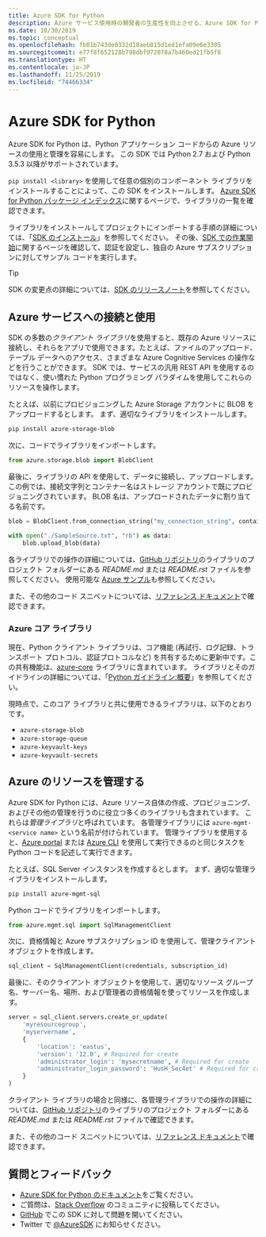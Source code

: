 ```yaml
---
title: Azure SDK for Python
description: Azure サービス使用時の開発者の生産性を向上させる、Azure SDK for Python の機能の概要。
ms.date: 10/30/2019
ms.topic: conceptual
ms.openlocfilehash: fb81b743de8332d18aeb815d1ed1efa09e6e3305
ms.sourcegitcommit: e77f8f652128b798dbf972078a7b460ed21fb5f8
ms.translationtype: HT
ms.contentlocale: ja-JP
ms.lasthandoff: 11/25/2019
ms.locfileid: "74466334"
---
```

# <a name="azure-sdk-for-python"></a>Azure SDK for Python

Azure SDK for Python は、Python アプリケーション コードからの Azure リソースの使用と管理を容易にします。 この SDK では Python 2.7 および Python 3.5.3 以降がサポートされています。

`pip install <library>` を使用して任意の個別のコンポーネント ライブラリをインストールすることによって、この SDK をインストールします。 [Azure SDK for Python パッケージ インデックス](https://github.com/Azure/azure-sdk-for-python/blob/master/packages.md)に関するページで、ライブラリの一覧を確認できます。

ライブラリをインストールしてプロジェクトにインポートする手順の詳細については、「[SDK のインストール](python-sdk-azure-install.md)」を参照してください。 その後、[SDK での作業開始](python-sdk-azure-get-started.yml)に関するページを確認して、認証を設定し、独自の Azure サブスクリプションに対してサンプル コードを実行します。

> [!TIP]
> SDK の変更点の詳細については、[SDK のリリースノート](https://azure.github.io/azure-sdk/)を参照してください。

## <a name="connect-and-use-azure-services"></a>Azure サービスへの接続と使用

SDK の多数の*クライアント ライブラリ*を使用すると、既存の Azure リソースに接続し、それらをアプリで使用できます。たとえば、ファイルのアップロード、テーブル データへのアクセス、さまざまな Azure Cognitive Services の操作などを行うことができます。 SDK では、サービスの汎用 REST API を使用するのではなく、使い慣れた Python プログラミング パラダイムを使用してこれらのリソースを操作します。

たとえば、以前にプロビジョニングした Azure Storage アカウントに BLOB をアップロードするとします。 まず、適切なライブラリをインストールします。

```bash
pip install azure-storage-blob
```

次に、コードでライブラリをインポートします。

```python
from azure.storage.blob import BlobClient
```

最後に、ライブラリの API を使用して、データに接続し、アップロードします。 この例では、接続文字列とコンテナー名はストレージ アカウントで既にプロビジョニングされています。 BLOB 名は、アップロードされたデータに割り当てる名前です。

```python
blob = BlobClient.from_connection_string("my_connection_string", container="mycontainer", blob="my_blob")

with open("./SampleSource.txt", "rb") as data:
    blob.upload_blob(data)
```

各ライブラリでの操作の詳細については、[GitHub リポジトリ](https://github.com/Azure/azure-sdk-for-python/tree/master/sdk)のライブラリのプロジェクト フォルダーにある *README.md* または *README.rst* ファイルを参照してください。 使用可能な [Azure サンプル](https://docs.microsoft.com/samples/browse/?languages=python)も参照してください。

また、その他のコード スニペットについては、[リファレンス ドキュメント](/python/api?view=azure-python)で確認できます。

### <a name="the-azure-core-library"></a>Azure コア ライブラリ

現在、Python クライアント ライブラリは、コア機能 (再試行、ログ記録、トランスポート プロトコル、認証プロトコルなど) を共有するために更新中です。この共有機能は、[azure-core](https://github.com/Azure/azure-sdk-for-python/tree/master/sdk/core/azure-core) ライブラリに含まれています。 ライブラリとそのガイドラインの詳細については、「[Python ガイドライン:概要](https://azure.github.io/azure-sdk/python_introduction.html)」を参照してください。

現時点で、このコア ライブラリと共に使用できるライブラリは、以下のとおりです。

- `azure-storage-blob`
- `azure-storage-queue`
- `azure-keyvault-keys`
- `azure-keyvault-secrets`

## <a name="manage-azure-resources"></a>Azure のリソースを管理する

Azure SDK for Python には、Azure リソース自体の作成、プロビジョニング、およびその他の管理を行うのに役立つ多くのライブラリも含まれています。 これらは*管理ライブラリ*と呼ばれています。 各管理ライブラリには `azure-mgmt-<service name>` という名前が付けられています。 管理ライブラリを使用すると、[Azure portal](https://portal.azure.com) または [Azure CLI](https://docs.microsoft.com/cli/azure/install-azure-cli) を使用して実行できるのと同じタスクを Python コードを記述して実行できます。

たとえば、SQL Server インスタンスを作成するとします。 まず、適切な管理ライブラリをインストールします。

```bash
pip install azure-mgmt-sql
```

Python コードでライブラリをインポートします。

```python
from azure.mgmt.sql import SqlManagementClient

```

次に、資格情報と Azure サブスクリプション ID を使用して、管理クライアント オブジェクトを作成します。

```python
sql_client = SqlManagementClient(credentials, subscription_id)
```

最後に、そのクライアント オブジェクトを使用して、適切なリソース グループ名、サーバー名、場所、および管理者の資格情報を使ってリソースを作成します。

```python
server = sql_client.servers.create_or_update(
    'myresourcegroup',
    'myservername',
    {
        'location': 'eastus',
        'version': '12.0', # Required for create
        'administrator_login': 'mysecretname', # Required for create
        'administrator_login_password': 'HusH_Sec4et' # Required for create
    }
)
```

クライアント ライブラリの場合と同様に、各管理ライブラリでの操作の詳細については、[GitHub リポジトリ](https://github.com/Azure/azure-sdk-for-python/tree/master/sdk)のライブラリのプロジェクト フォルダーにある *README.md* または *README.rst* ファイルで確認できます。

また、その他のコード スニペットについては、[リファレンス ドキュメント](/python/api?view=azure-python)で確認できます。 

## <a name="get-help-and-give-feedback"></a>質問とフィードバック

- [Azure SDK for Python のドキュメント](https://aka.ms/python-docs)をご覧ください。
- ご質問は、[Stack Overflow](https://stackoverflow.com/questions/tagged/azure-sdk-python) のコミュニティに投稿してください。
- [GitHub](https://github.com/Azure/azure-sdk-for-python/issues) でこの SDK に対して問題を開いてください。
- Twitter で [@AzureSDK](https://twitter.com/AzureSdk/) にお知らせください。
